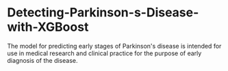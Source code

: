 # Detecting-Parkinson-s-Disease-with-XGBoost
The model for predicting early stages of Parkinson's disease is intended for use in medical research and clinical practice for the purpose of early diagnosis of the disease.
